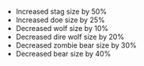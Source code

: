 - Increased stag size by 50%
- Increased doe size by 25%
- Decreased wolf size by 10%
- Decreased dire wolf size by 20%
- Decreased zombie bear size by 30%
- Decreased bear size by 40%
